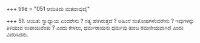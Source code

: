 +++
title = "051 ಆಯಿತಿದು ಮತವಾವುದೈ"

+++
51. ಆಯಿತು ಸ್ವಾಧ್ಯಾಯ ಎಂದರೇನು ? ಸತ್ಯ ಹೇಗಿರುತ್ತದೆ ? ಅಹಿಂಸೆ ಸಂತೋಷಗಳೆಂದರೇನು ? ಇವುಗಳನ್ನು ತಿಳಿಯುವ ಉಪಾಯವೆಂತು ? ಎಂದು ಕೇಳಲು, ಧರ್ಮರಾಯನು ಧರ್ಮವು ತುಂಬ ರಮಣೀಯವಾಗಿದೆ ಎಂದು  ವಿವರಿಸಿದನು.